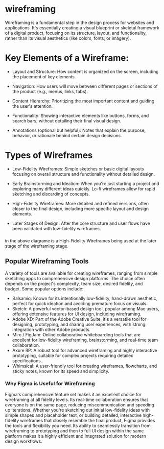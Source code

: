 # wireframing

Wireframing is a fundamental step in the design process for websites and applications. It's essentially creating a visual blueprint or skeletal framework of a digital product, focusing on its structure, layout, and functionality, rather than its visual aesthetics (like colors, fonts, or imagery).

# Key Elements of a Wireframe:

- Layout and Structure: How content is organized on the screen, including the placement of key elements.

- Navigation: How users will move between different pages or sections of the product (e.g., menus, links, tabs).

- Content Hierarchy: Prioritizing the most important content and guiding the user's attention.

- Functionality: Showing interactive elements like buttons, forms, and search bars, without detailing their final visual design.

- Annotations (optional but helpful): Notes that explain the purpose, behavior, or rationale behind certain design decisions.

# Types of Wireframes

- Low-Fidelity Wireframes: Simple sketches or basic digital layouts focusing on overall structure and functionality without detailed design.

* Early Brainstorming and Ideation: When you're just starting a project and exploring many different ideas quickly. Lo-fi wireframes allow for rapid sketching and discarding of concepts.

- High-Fidelity Wireframes: More detailed and refined versions, often closer to the final design, including more specific layout and design elements.

* Later Stages of Design: After the core structure and user flows have been validated with low-fidelity wireframes.

###

in the above diagrame is a High-Fidelity Wireframes being used at the later stage of the wireframing stage.

## Popular Wireframing Tools

A variety of tools are available for creating wireframes, ranging from simple sketching apps to comprehensive design platforms. The choice often depends on the project's complexity, team size, desired fidelity, and budget. Some popular options include:

- Balsamiq: Known for its intentionally low-fidelity, hand-drawn aesthetic, perfect for quick ideation and avoiding premature focus on visuals.
- Sketch: A powerful vector-based design tool, popular among Mac users, offering extensive features for UI design, including wireframing.
- Adobe XD: Part of the Adobe Creative Suite, it's a versatile tool for designing, prototyping, and sharing user experiences, with strong integration with other Adobe products.
- Miro / FigJam: Online collaborative whiteboarding tools that are excellent for low-fidelity wireframing, brainstorming, and real-time team collaboration.
- Axure RP: A robust tool for advanced wireframing and highly interactive prototyping, suitable for complex projects requiring detailed specifications.
- Whimsical: A user-friendly tool for creating wireframes, flowcharts, and sticky notes, known for its speed and simplicity.

###  Why Figma is Useful for Wireframing

Figma's comprehensive feature set makes it an excellent choice for wireframing at all fidelity levels. Its real-time collaboration ensures that everyone is on the same page, reducing miscommunication and speeding up iterations. Whether you're sketching out initial low-fidelity ideas with simple shapes and placeholder text, or building detailed, interactive high-fidelity wireframes that closely resemble the final product, Figma provides the tools and flexibility you need. Its ability to seamlessly transition from wireframing to prototyping and then to full UI design within the same platform makes it a highly efficient and integrated solution for modern design workflows.